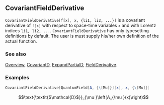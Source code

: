## CovariantFieldDerivative

`CovariantFieldDerivative[f[x], x, {li1, li2, ...}]` is a covariant derivative of `f[x]` with respect to space-time variables `x` and with Lorentz indices `li1, li2, ...`. `CovariantFieldDerivative` has only typesetting definitions by default. The user is must supply his/her own definition of the actual function.

### See also

[Overview](Extra/FeynCalc.md), [CovariantD](CovariantD.md), [ExpandPartialD](ExpandPartialD.md), [FieldDerivative](FieldDerivative.md).

### Examples

```mathematica
CovariantFieldDerivative[QuantumField[A, {\[Mu]}][x], x, {\[Mu]}]
```

$$\text{\textit{$\mathcal{D}$}}_{\mu }\left(A_{\mu }(x)\right)$$